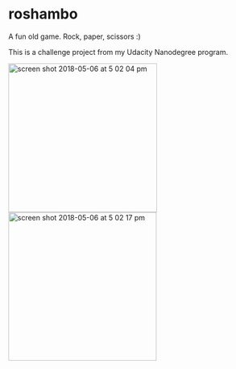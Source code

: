# roshambo
A fun old game. Rock, paper, scissors :)

This is a challenge project from my Udacity Nanodegree program.

<img width="295" alt="screen shot 2018-05-06 at 5 02 04 pm" src="https://user-images.githubusercontent.com/25470293/39677811-50fd7520-514f-11e8-8553-b919ebc3ddba.png"> <img width="294" alt="screen shot 2018-05-06 at 5 02 17 pm" src="https://user-images.githubusercontent.com/25470293/39677813-53b46670-514f-11e8-8143-5284be5b6a7e.png">
